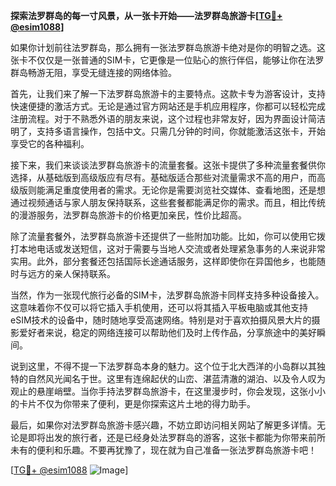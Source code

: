 **探索法罗群岛的每一寸风景，从一张卡开始——法罗群岛旅游卡[[TG💪+ @esim1088](https://t.me/s/esim1088)]**

如果你计划前往法罗群岛，那么拥有一张法罗群岛旅游卡绝对是你的明智之选。这张卡不仅仅是一张普通的SIM卡，它更像是一位贴心的旅行伴侣，能够让你在法罗群岛畅游无阻，享受无缝连接的网络体验。

首先，让我们来了解一下法罗群岛旅游卡的主要特点。这款卡专为游客设计，支持快速便捷的激活方式。无论是通过官方网站还是手机应用程序，你都可以轻松完成注册流程。对于不熟悉外语的朋友来说，这个过程也非常友好，因为界面设计简洁明了，支持多语言操作，包括中文。只需几分钟的时间，你就能激活这张卡，开始享受它的各种福利。

接下来，我们来谈谈法罗群岛旅游卡的流量套餐。这张卡提供了多种流量套餐供你选择，从基础版到高级版应有尽有。基础版适合那些对流量需求不高的用户，而高级版则能满足重度使用者的需求。无论你是需要浏览社交媒体、查看地图，还是想通过视频通话与家人朋友保持联系，这些套餐都能满足你的需求。而且，相比传统的漫游服务，法罗群岛旅游卡的价格更加亲民，性价比超高。

除了流量套餐外，法罗群岛旅游卡还提供了一些附加功能。比如，你可以使用它拨打本地电话或发送短信，这对于需要与当地人交流或者处理紧急事务的人来说非常实用。此外，部分套餐还包括国际长途通话服务，这样即使你在异国他乡，也能随时与远方的亲人保持联系。

当然，作为一张现代旅行必备的SIM卡，法罗群岛旅游卡同样支持多种设备接入。这意味着你不仅可以将它插入手机使用，还可以将其插入平板电脑或其他支持eSIM技术的设备中，随时随地享受高速网络。特别是对于喜欢拍摄风景大片的摄影爱好者来说，稳定的网络连接可以帮助他们及时上传作品，分享旅途中的美好瞬间。

说到这里，不得不提一下法罗群岛本身的魅力。这个位于北大西洋的小岛群以其独特的自然风光闻名于世。这里有连绵起伏的山峦、湛蓝清澈的湖泊、以及令人叹为观止的悬崖峭壁。当你手持法罗群岛旅游卡，在这里漫步时，你会发现，这张小小的卡片不仅为你带来了便利，更是你探索这片土地的得力助手。

最后，如果你对法罗群岛旅游卡感兴趣，不妨立即访问相关网站了解更多详情。无论是即将出发的旅行者，还是已经身处法罗群岛的游客，这张卡都能为你带来前所未有的便利和乐趣。不要再犹豫了，现在就为自己准备一张法罗群岛旅游卡吧！

[[TG💪+ @esim1088](https://t.me/s/esim1088) ![Image](https://i.postimg.cc/4NQfJmqS/Snipaste-2025-05-13-00-14-12.png)]
